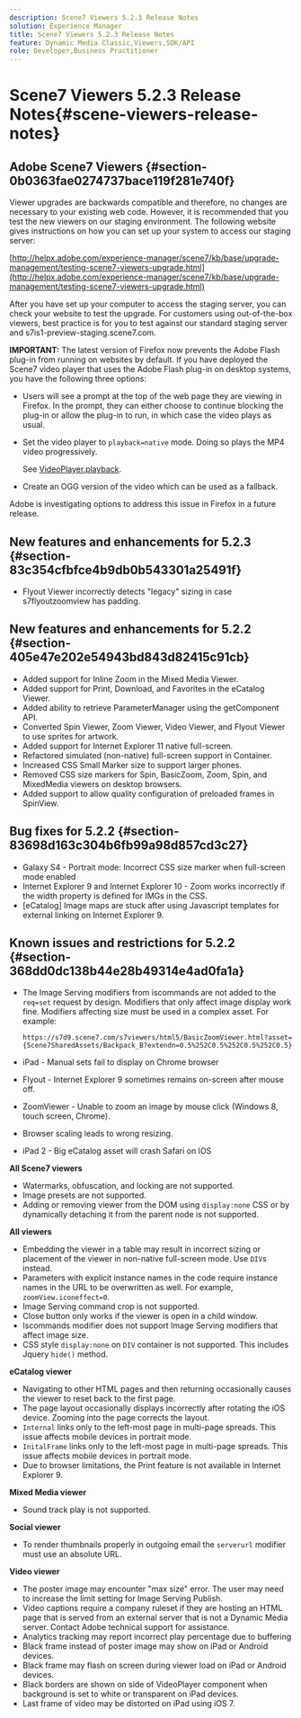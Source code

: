 ```yaml
---
description: Scene7 Viewers 5.2.3 Release Notes
solution: Experience Manager
title: Scene7 Viewers 5.2.3 Release Notes
feature: Dynamic Media Classic,Viewers,SDK/API
role: Developer,Business Practitioner
---
```


# Scene7 Viewers 5.2.3 Release Notes{#scene-viewers-release-notes}

## Adobe Scene7 Viewers {#section-0b0363fae0274737bace119f281e740f}

Viewer upgrades are backwards compatible and therefore, no changes are necessary to your existing web code. However, it is recommended that you test the new viewers on our staging environment. The following website gives instructions on how you can set up your system to access our staging server:

[http://helpx.adobe.com/experience-manager/scene7/kb/base/upgrade-management/testing-scene7-viewers-upgrade.html](http://helpx.adobe.com/experience-manager/scene7/kb/base/upgrade-management/testing-scene7-viewers-upgrade.html)

After you have set up your computer to access the staging server, you can check your website to test the upgrade. For customers using out-of-the-box viewers, best practice is for you to test against our standard staging server and s7is1-preview-staging.scene7.com.

**IMPORTANT:** The latest version of Firefox now prevents the Adobe Flash plug-in from running on websites by default. If you have deployed the Scene7 video player that uses the Adobe Flash plug-in on desktop systems, you have the following three options:

* Users will see a prompt at the top of the web page they are viewing in Firefox. In the prompt, they can either choose to continue blocking the plug-in or allow the plug-in to run, in which case the video plays as usual. 
* Set the video player to `playback=native` mode. Doing so plays the MP4 video progressively.

  See [VideoPlayer.playback](../../c-html5-s7-aem-asset-viewers/c-html5-video-reference/c-html5-video-cmdref/r-html5-video-viewer-conf-attrib-videoplayer-playback.md#reference-13ec45db4cd4443b842f310153623221). 

* Create an OGG version of the video which can be used as a fallback.

Adobe is investigating options to address this issue in Firefox in a future release.

## New features and enhancements for 5.2.3 {#section-83c354cfbfce4b9db0b543301a25491f}

* Flyout Viewer incorrectly detects "legacy" sizing in case s7flyoutzoomview has padding.

## New features and enhancements for 5.2.2 {#section-405e47e202e54943bd843d82415c91cb}

* Added support for Inline Zoom in the Mixed Media Viewer. 
* Added support for Print, Download, and Favorites in the eCatalog Viewer. 
* Added ability to retrieve ParameterManager using the getComponent API. 
* Converted Spin Viewer, Zoom Viewer, Video Viewer, and Flyout Viewer to use sprites for artwork. 
* Added support for Internet Explorer 11 native full-screen. 
* Refactored simulated (non-native) full-screen support in Container. 
* Increased CSS Small Marker size to support larger phones. 
* Removed CSS size markers for Spin, BasicZoom, Zoom, Spin, and MixedMedia viewers on desktop browsers. 
* Added support to allow quality configuration of preloaded frames in SpinView.

## Bug fixes for 5.2.2 {#section-83698d163c304b6fb99a98d857cd3c27}

* Galaxy S4 - Portrait mode: Incorrect CSS size marker when full-screen mode enabled 
* Internet Explorer 9 and Internet Explorer 10 - Zoom works incorrectly if the width property is defined for IMGs in the CSS. 
* [eCatalog] Image maps are stuck after using Javascript templates for external linking on Internet Explorer 9.

## Known issues and restrictions for 5.2.2 {#section-368dd0dc138b44e28b49314e4ad0fa1a}

* The Image Serving modifiers from iscommands are not added to the `req=set` request by design. Modifiers that only affect image display work fine. Modifiers affecting size must be used in a complex asset. For example:

  ```
  https://s7d9.scene7.com/s7viewers/html5/BasicZoomViewer.html?asset= {Scene7SharedAssets/Backpack_B?extendn=0.5%252C0.5%252C0.5%252C0.5}
  ```

* iPad - Manual sets fail to display on Chrome browser 
* Flyout - Internet Explorer 9 sometimes remains on-screen after mouse off. 
* ZoomViewer - Unable to zoom an image by mouse click (Windows 8, touch screen, Chrome). 
* Browser scaling leads to wrong resizing. 
* iPad 2 - Big eCatalog asset will crash Safari on IOS

**All Scene7 viewers**

* Watermarks, obfuscation, and locking are not supported. 
* Image presets are not supported. 
* Adding or removing viewer from the DOM using `display:none` CSS or by dynamically detaching it from the parent node is not supported.

**All viewers**

* Embedding the viewer in a table may result in incorrect sizing or placement of the viewer in non-native full-screen mode. Use `DIV`s instead. 
* Parameters with explicit instance names in the code require instance names in the URL to be overwritten as well. For example, `zoomView.iconeffect=0`. 
* Image Serving command crop is not supported. 
* Close button only works if the viewer is open in a child window. 
* Iscommands modifier does not support Image Serving modifiers that affect image size. 
* CSS style `display:none` on `DIV` container is not supported. This includes Jquery `hide()` method.

**eCatalog viewer**

* Navigating to other HTML pages and then returning occasionally causes the viewer to reset back to the first page. 
* The page layout occasionally displays incorrectly after rotating the iOS device. Zooming into the page corrects the layout. 
* `Internal` links only to the left-most page in multi-page spreads. This issue affects mobile devices in portrait mode. 
* `InitalFrame` links only to the left-most page in multi-page spreads. This issue affects mobile devices in portrait mode. 
* Due to browser limitations, the Print feature is not available in Internet Explorer 9.

**Mixed Media viewer**

* Sound track play is not supported.

**Social viewer**

* To render thumbnails properly in outgoing email the `serverurl` modifier must use an absolute URL.

**Video viewer**

* The poster image may encounter "max size" error. The user may need to increase the limit setting for Image Serving Publish. 
* Video captions require a company ruleset if they are hosting an HTML page that is served from an external server that is not a Dynamic Media server. Contact Adobe technical support for assistance. 
* Analytics tracking may report incorrect play percentage due to buffering 
* Black frame instead of poster image may show on iPad or Android devices. 
* Black frame may flash on screen during viewer load on iPad or Android devices. 
* Black borders are shown on side of VideoPlayer component when background is set to white or transparent on iPad devices. 
* Last frame of video may be distorted on iPad using iOS 7.

